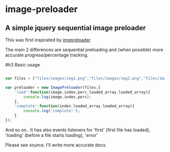 # image-preloader

## A simple jquery sequential image preloader

This was first inspirated by [imgpreloader](https://github.com/FiNGAHOLiC/jquery.imgpreloader)

The main 2 differences are sequential preloading and (when possible) more accurate progress/percentage tracking.

#h3 Basic usage

```javascript

var files = ["files/images/img1.png","files/images/img2.png","files/images/img3.png"];

var preloader = new ImagePreloader(files,{
	'load':function(image,index,perc,loaded_array,loaded_array){
		console.log(image,index,perc);
	},
	'complete':function(index,loaded_array,loaded_array){
		console.log('complete!');
	}
});

```

And so on.. It has also events listeners for 'first' (first file has loaded), 'loading' (before a file starts loading), 'error'

Please see source. I'll write more accurate docs.


